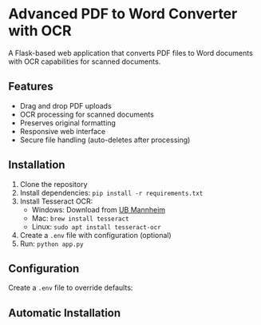 # Advanced PDF to Word Converter with OCR

A Flask-based web application that converts PDF files to Word documents with OCR capabilities for scanned documents.

## Features
- Drag and drop PDF uploads
- OCR processing for scanned documents
- Preserves original formatting
- Responsive web interface
- Secure file handling (auto-deletes after processing)

## Installation
1. Clone the repository
2. Install dependencies: `pip install -r requirements.txt`
3. Install Tesseract OCR:
   - Windows: Download from [UB Mannheim](https://github.com/UB-Mannheim/tesseract/wiki)
   - Mac: `brew install tesseract`
   - Linux: `sudo apt install tesseract-ocr`
4. Create a `.env` file with configuration (optional)
5. Run: `python app.py`

## Configuration
Create a `.env` file to override defaults:
## Automatic Installation


